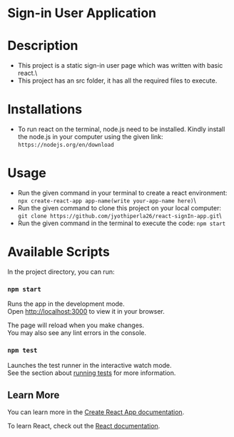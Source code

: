 # Sign-in User Application

# Description
* This project is a static sign-in user page which was written with basic react.\
* This project has an src folder, it has all the required files to execute.

# Installations
* To run react on the terminal, node.js need to be installed. Kindly install the node.js in your computer using the given link: `https://nodejs.org/en/download`

# Usage
* Run the given command in your terminal to create a react environment: `npx create-react-app app-name(write your-app-name here)`\
* Run the given command to clone this project on your local computer: `git clone https://github.com/jyothiperla26/react-signIn-app.git`\
* Run the given command in the terminal to execute the code: `npm start`

# Available Scripts

In the project directory, you can run:

### `npm start`

Runs the app in the development mode.\
Open [http://localhost:3000](http://localhost:3000) to view it in your browser.

The page will reload when you make changes.\
You may also see any lint errors in the console.

### `npm test`

Launches the test runner in the interactive watch mode.\
See the section about [running tests](https://facebook.github.io/create-react-app/docs/running-tests) for more information.


## Learn More

You can learn more in the [Create React App documentation](https://facebook.github.io/create-react-app/docs/getting-started).

To learn React, check out the [React documentation](https://reactjs.org/).

